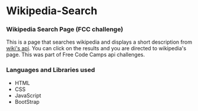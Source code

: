 # Wikipedia-Search
### Wikipedia Search Page (FCC challenge)

This is a page that searches wikipedia and displays a short description from [wiki's api](https://www.mediawiki.org/wiki/API:Main_page).
You can click on the results and you are directed to wikipedia's page. This was part of Free Code Camps api challenges.  



### Languages and Libraries used
* HTML
* CSS
* JavaScript
* BootStrap


